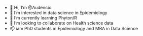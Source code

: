 - 👋 Hi, I’m @Audencio
- 👀 I’m interested in data science  in Epidemiology 
- 🌱 I’m currently learning Phyton/R
- 💞️ I’m looking to collaborate on Health science  data
- 📫  iam PhD students in Epidemiology and MBA in Data Science 

<!---
Audency/Audency is a ✨ special ✨ repository because its `README.md` (this file) appears on your GitHub profile.
You can click the Preview link to take a look at your changes.
--->
